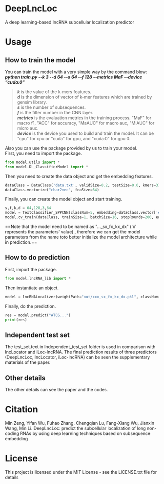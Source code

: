 # DeepLncLoc
A deep learning-based lncRNA subcellular localization predictor



# Usage
## How to train the model
You can train the model with a very simple way by the command blow:
***python train.py --k 3 --d 64 --s 64 --f 128 --metrics MaF --device "cuda:0"***
>***k*** is the value of the k-mers features.  
>***d*** is the dimension of vector of k-mer features which are trained by gensim library.  
>***s*** is the number of subsequences.  
>***f*** is the filter number in the CNN layer.  
>***metrics*** is the evaluation metrics in the training process. "MaF" for macro f1, "ACC" for accuracy, "MaAUC" for macro auc, "MiAUC" for micro auc.  
>***device*** is the device you used to build and train the model. It can be "cpu" for cpu or "cuda" for gpu, and "cuda:0" for gpu 0.  

Also you can use the package provided by us to train your model.  
First, you need to import the package.  
```python
from model.utils import *
from model.DL_ClassifierModel import *
```
Then you need to create the data object and get the embedding features.  
```python
dataClass = DataClass('data.txt', validSize=0.2, testSize=0.0, kmers=3)
dataClass.vectorize("char2vec", feaSize=64)
```
Finally, you can create the model object and start training.
```python
s,f,k,d = 64,128,3,64
model = TextClassifier_SPPCNN(classNum=5, embedding=dataClass.vector['embedding'], SPPSize=s, feaSize=d, filterNum=f, contextSizeList=[1,3,5], embDropout=0.3, fcDropout=0.5, useFocalLoss=True, device="cuda")
model.cv_train(dataClass, trainSize=1, batchSize=16, stopRounds=200, earlyStop=10, epoch=100, kFold=5, savePath=f"out/DeepLncLoc_s{s}_f{f}_k{k}_d{d}", report=['ACC','MaF','MiAUC','MaAUC'])
```

==Note that the model need to be named as "..._sx_fx_kx_dx" ('x' represents the parameters' value) , therefore we can get the model parameters from the name toto better initialize the model architecture while in prediction.==

## How to do prediction
First, import the package. 
```python
from model.lncRNA_lib import *
```
Then instantiate an object.
```python
model = lncRNALocalizer(weightPath="out/xxx_sx_fx_kx_dx.pkl", classNum=5, contextSizeList=[1,3,5], map_location={"cuda:0":"cpu"}, device="cpu")
```
Finally, do the prediction.
```python
res = model.predict("ATCG...")
print(res)
```
## Independent test set
The test_set.text in Independent_test_set folder is used in comparison with lncLocator and iLoc-lncRNA. The final prediction results of three predictors (DeepLncLoc, lncLocator, iLoc-lncRNA) can be seen the supplementary materials of the paper.

## Other details
The other details can see the paper and the codes.

# Citation
Min Zeng, Yifan Wu, Fuhao Zhang, Chengqian Lu, Fang-Xiang Wu, Jianxin Wang, Min Li. DeepLncLoc: predict the subcellular localization of long non-coding RNAs by using deep learning techniques based on subsequence embedding

# License
This project is licensed under the MIT License - see the LICENSE.txt file for details
